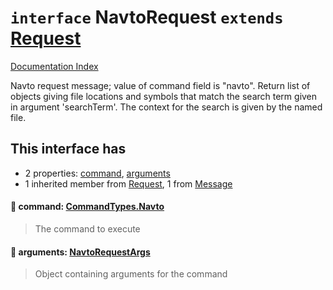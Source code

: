 # `interface` NavtoRequest `extends` [Request](../interface.Request/README.md)

[Documentation Index](../README.md)

Navto request message; value of command field is "navto".
Return list of objects giving file locations and symbols that
match the search term given in argument 'searchTerm'.  The
context for the search is given by the named file.

## This interface has

- 2 properties:
[command](#-command-commandtypesnavto),
[arguments](#-arguments-navtorequestargs)
- 1 inherited member from [Request](../interface.Request/README.md), 1 from [Message](../interface.Message/README.md)


#### 📄 command: [CommandTypes.Navto](../enum.CommandTypes/README.md#navto--navto)

> The command to execute



#### 📄 arguments: [NavtoRequestArgs](../interface.NavtoRequestArgs/README.md)

> Object containing arguments for the command



